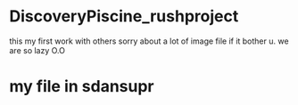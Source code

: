 # DiscoveryPiscine_rushproject

this my first work with others
sorry about a lot of image file if it bother u. we are so lazy O.O
# my file in sdansupr
